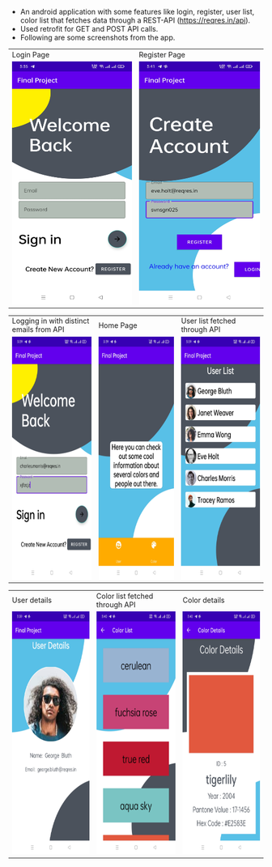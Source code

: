 - An android application with some features like login, register, user list, color list that fetches data through a REST-API (https://reqres.in/api).
- Used retrofit for GET and POST API calls.
- Following are some screenshots from the app.

<table>
  <tr>
    <td>Login Page</td>
     <td>Register Page</td>
  </tr>
  <tr>
    <td><img src="screenshots/screenshot_1.png" width=270 height=480></td>
    <td><img src="screenshots/screenshot_8.png" width=270 height=480></td>
  </tr>
 </table>
 
<table>
  <tr>
    <td>Logging in with distinct emails from API</td>
     <td>Home Page</td>
     <td>User list fetched through API</td>
  </tr>
  <tr>
    <td><img src="screenshots/screenshot_2.png" width=270 height=480></td>
    <td><img src="screenshots/screenshot_3.png" width=270 height=480></td>
    <td><img src="screenshots/screenshot_4.png" width=270 height=480></td>
  </tr>
 </table>
 
<table>
  <tr>
    <td>User details</td>
     <td>Color list fetched through API</td>
     <td>Color details</td>
  </tr>
  <tr>
    <td><img src="screenshots/screenshot_5.png" width=270 height=480></td>
    <td><img src="screenshots/screenshot_6.png" width=270 height=480></td>
    <td><img src="screenshots/screenshot_7.png" width=270 height=480></td>
  </tr>
 </table>
